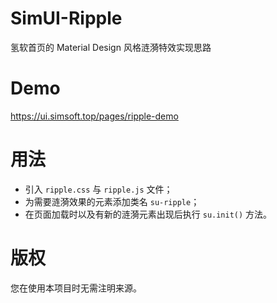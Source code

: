 # SimUI-Ripple
氢软首页的 Material Design 风格涟漪特效实现思路

# Demo
https://ui.simsoft.top/pages/ripple-demo

# 用法
- 引入 `ripple.css` 与 `ripple.js` 文件；
- 为需要涟漪效果的元素添加类名 `su-ripple`；
- 在页面加载时以及有新的涟漪元素出现后执行 `su.init()` 方法。

# 版权
您在使用本项目时无需注明来源。
